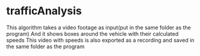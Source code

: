# trafficAnalysis
This algorithm takes a video footage as input(put in the same folder as the program)
And it shows boxes around the vehicle with their calculated speeds
This video with speeds is also exported as a recording and saved in the same folder as the program
